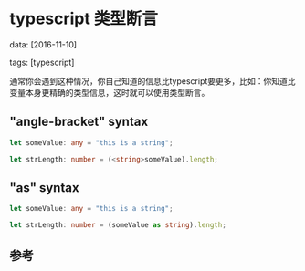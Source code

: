 # typescript 类型断言

data: [2016-11-10]

tags: [typescript]

通常你会遇到这种情况，你自己知道的信息比typescript要更多，比如：你知道比变量本身更精确的类型信息，这时就可以使用类型断言。

## "angle-bracket" syntax
```typescript
let someValue: any = "this is a string";

let strLength: number = (<string>someValue).length;
```

## "as" syntax
```typescript
let someValue: any = "this is a string";

let strLength: number = (someValue as string).length;

```

## 参考

[1]:https://www.typescriptlang.org/docs/handbook/basic-types.html "基本类型"
